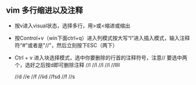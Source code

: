 ## vim 多行缩进以及注释
* 按v进入visual状态，选择多行，用>或<缩进或缩出
* 按Control+v（win下面ctrl+q）进入列模式按大写“I”进入插入模式，输入注释符“#”或者是"//"，然后立刻按下ESC（两下）
* Ctrl + v 进入块选择模式，选中你要删除的行首的注释符号，注意// 要选中两个，选好之后按d即可删除注释
	//l
	//l
	//l
	//l
	//llll



	//d
	//e
	//f
	//iid
	//fsd
	//f
	//s
